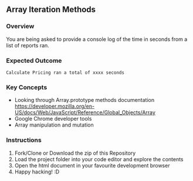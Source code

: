 ## Array Iteration Methods

### Overview

You are being asked to provide a console log of the time in seconds from a list of reports ran.

### Expected Outcome

`Calculate Pricing ran a total of xxxx seconds`

### Key Concepts

- Looking through Array.prototype methods documentation https://developer.mozilla.org/en-US/docs/Web/JavaScript/Reference/Global_Objects/Array
- Google Chrome developer tools
- Array manipulation and mutation

### Instructions

1.  Fork/Clone or Download the zip of this Repository
2.  Load the project folder into your code editor and explore the contents
3.  Open the html document in your favourite development browser
4.  Happy hacking! :D
